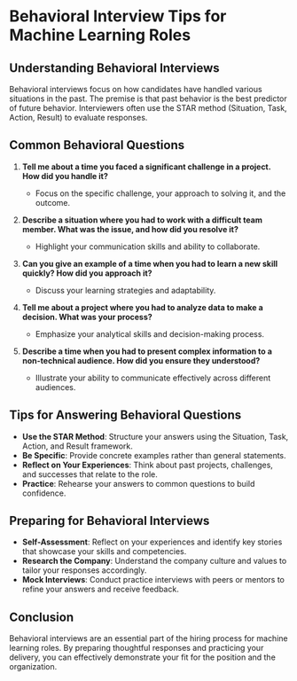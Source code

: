 # Behavioral Interview Tips for Machine Learning Roles

## Understanding Behavioral Interviews
Behavioral interviews focus on how candidates have handled various situations in the past. The premise is that past behavior is the best predictor of future behavior. Interviewers often use the STAR method (Situation, Task, Action, Result) to evaluate responses.

## Common Behavioral Questions
1. **Tell me about a time you faced a significant challenge in a project. How did you handle it?**
   - Focus on the specific challenge, your approach to solving it, and the outcome.

2. **Describe a situation where you had to work with a difficult team member. What was the issue, and how did you resolve it?**
   - Highlight your communication skills and ability to collaborate.

3. **Can you give an example of a time when you had to learn a new skill quickly? How did you approach it?**
   - Discuss your learning strategies and adaptability.

4. **Tell me about a project where you had to analyze data to make a decision. What was your process?**
   - Emphasize your analytical skills and decision-making process.

5. **Describe a time when you had to present complex information to a non-technical audience. How did you ensure they understood?**
   - Illustrate your ability to communicate effectively across different audiences.

## Tips for Answering Behavioral Questions
- **Use the STAR Method**: Structure your answers using the Situation, Task, Action, and Result framework.
- **Be Specific**: Provide concrete examples rather than general statements.
- **Reflect on Your Experiences**: Think about past projects, challenges, and successes that relate to the role.
- **Practice**: Rehearse your answers to common questions to build confidence.

## Preparing for Behavioral Interviews
- **Self-Assessment**: Reflect on your experiences and identify key stories that showcase your skills and competencies.
- **Research the Company**: Understand the company culture and values to tailor your responses accordingly.
- **Mock Interviews**: Conduct practice interviews with peers or mentors to refine your answers and receive feedback.

## Conclusion
Behavioral interviews are an essential part of the hiring process for machine learning roles. By preparing thoughtful responses and practicing your delivery, you can effectively demonstrate your fit for the position and the organization.